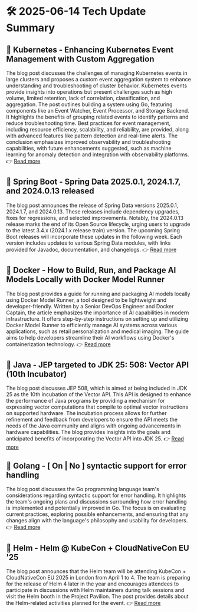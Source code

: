# 🛠️ 2025-06-14 Tech Update Summary

## 🔹 Kubernetes - Enhancing Kubernetes Event Management with Custom Aggregation
The blog post discusses the challenges of managing Kubernetes events in large clusters and proposes a custom event aggregation system to enhance understanding and troubleshooting of cluster behavior. Kubernetes events provide insights into operations but present challenges such as high volume, limited retention, lack of correlation, classification, and aggregation. The post outlines building a system using Go, featuring components like an Event Watcher, Event Processor, and Storage Backend. It highlights the benefits of grouping related events to identify patterns and reduce troubleshooting time. Best practices for event management, including resource efficiency, scalability, and reliability, are provided, along with advanced features like pattern detection and real-time alerts. The conclusion emphasizes improved observability and troubleshooting capabilities, with future enhancements suggested, such as machine learning for anomaly detection and integration with observability platforms.
👉 [Read more](https://kubernetes.io/blog/2025/06/10/enhancing-kubernetes-event-management-custom-aggregation/)

## 🔹 Spring Boot - Spring Data 2025.0.1, 2024.1.7, and 2024.0.13 released
The blog post announces the release of Spring Data versions 2025.0.1, 2024.1.7, and 2024.0.13. These releases include dependency upgrades, fixes for regressions, and selected improvements. Notably, the 2024.0.13 release marks the end of its Open Source lifecycle, urging users to upgrade to the latest 3.4.x (2024.1.x release train) version. The upcoming Spring Boot releases will incorporate these updates in the following week. Each version includes updates to various Spring Data modules, with links provided for Javadoc, documentation, and changelogs.
👉 [Read more](https://spring.io/blog/2025/06/13/spring-data-2025-0-1-2024-1-7-and-2024-0-13-released)

## 🔹 Docker - How to Build, Run, and Package AI Models Locally with Docker Model Runner
The blog post provides a guide for running and packaging AI models locally using Docker Model Runner, a tool designed to be lightweight and developer-friendly. Written by a Senior DevOps Engineer and Docker Captain, the article emphasizes the importance of AI capabilities in modern infrastructure. It offers step-by-step instructions on setting up and utilizing Docker Model Runner to efficiently manage AI systems across various applications, such as retail personalization and medical imaging. The guide aims to help developers streamline their AI workflows using Docker's containerization technology.
👉 [Read more](https://www.docker.com/blog/how-to-build-run-and-package-ai-models-locally-with-docker-model-runner/)

## 🔹 Java - JEP targeted to JDK 25: 508: Vector API (10th Incubator)
The blog post discusses JEP 508, which is aimed at being included in JDK 25 as the 10th incubation of the Vector API. This API is designed to enhance the performance of Java programs by providing a mechanism for expressing vector computations that compile to optimal vector instructions on supported hardware. The incubation process allows for further refinement and feedback from developers to ensure the API meets the needs of the Java community and aligns with ongoing advancements in hardware capabilities. The blog provides insights into the goals and anticipated benefits of incorporating the Vector API into JDK 25.
👉 [Read more](https://inside.java/2025/06/13/jep508-targeted-to-jdk25/)

## 🔹 Golang - [ On | No ] syntactic support for error handling
The blog post discusses the Go programming language team's considerations regarding syntactic support for error handling. It highlights the team's ongoing plans and discussions surrounding how error handling is implemented and potentially improved in Go. The focus is on evaluating current practices, exploring possible enhancements, and ensuring that any changes align with the language's philosophy and usability for developers.
👉 [Read more](https://go.dev/blog/error-syntax)

## 🔹 Helm - Helm @ KubeCon + CloudNativeCon EU '25
The blog post announces that the Helm team will be attending KubeCon + CloudNativeCon EU 2025 in London from April 1 to 4. The team is preparing for the release of Helm 4 later in the year and encourages attendees to participate in discussions with Helm maintainers during talk sessions and visit the Helm booth in the Project Pavilion. The post provides details about the Helm-related activities planned for the event.
👉 [Read more](https://helm.sh/blog/helm-at-kubecon-eu-25/)

